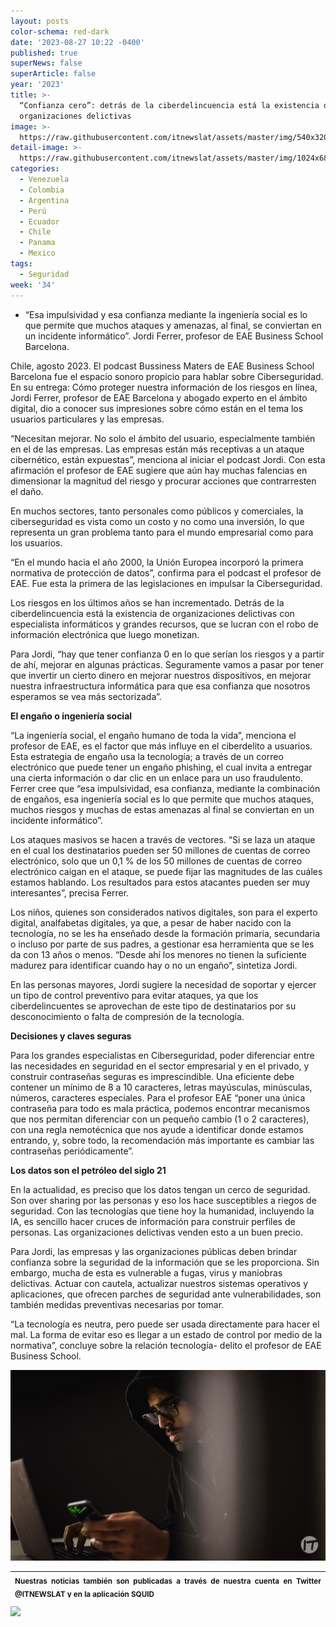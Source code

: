 ```yaml
---
layout: posts
color-schema: red-dark
date: '2023-08-27 10:22 -0400'
published: true
superNews: false
superArticle: false
year: '2023'
title: >-
  “Confianza cero”: detrás de la ciberdelincuencia está la existencia de
  organizaciones delictivas
image: >-
  https://raw.githubusercontent.com/itnewslat/assets/master/img/540x320/hacker-con-cel-p.jpg
detail-image: >-
  https://raw.githubusercontent.com/itnewslat/assets/master/img/1024x680/hacker-con-cel-g.jpg
categories:
  - Venezuela
  - Colombia
  - Argentina
  - Perú
  - Ecuador
  - Chile
  - Panama
  - Mexico
tags:
  - Seguridad
week: '34'
---
```

- “Esa impulsividad y esa confianza mediante la ingeniería social es lo que permite que muchos ataques y amenazas, al final, se conviertan en un incidente informático”. Jordi Ferrer, profesor de EAE Business School Barcelona.   

Chile, agosto 2023. El podcast Bussiness Maters de EAE Business School Barcelona fue el espacio sonoro propicio para hablar sobre Ciberseguridad.  En su entrega: Cómo proteger nuestra información de los riesgos en línea, Jordi Ferrer, profesor de EAE Barcelona y abogado experto en el ámbito digital, dio a conocer sus impresiones sobre cómo están en el tema los usuarios particulares y las empresas.   

“Necesitan mejorar. No solo el ámbito del usuario, especialmente también en el de las empresas. Las empresas están más receptivas a un ataque cibernético, están expuestas”, menciona al iniciar el podcast Jordi. Con esta afirmación el profesor de EAE sugiere que aún hay muchas falencias en dimensionar la magnitud del riesgo y procurar acciones que contrarresten el daño.

En muchos sectores, tanto personales como públicos y comerciales, la ciberseguridad es vista como un costo y no como una inversión, lo que representa un gran problema tanto para el mundo empresarial como para los usuarios. 

 “En el mundo hacia el año 2000, la Unión Europea incorporó la primera normativa de protección de datos”, confirma para el podcast el profesor de EAE. Fue esta la primera de las legislaciones en impulsar la Ciberseguridad. 

Los riesgos en los últimos años se han incrementado. Detrás de la ciberdelincuencia está la existencia de organizaciones delictivas con especialista informáticos y grandes recursos, que se lucran con el robo de información electrónica que luego monetizan. 

Para Jordi, “hay que tener confianza 0 en lo que serían los riesgos y a partir de ahí, mejorar en algunas prácticas. Seguramente vamos a pasar por tener que invertir un cierto dinero en mejorar nuestros dispositivos, en mejorar nuestra infraestructura informática para que esa confianza que nosotros esperamos se vea más sectorizada”. 

**El engaño o ingeniería social**

“La ingeniería social, el engaño humano de toda la vida”, menciona el profesor de EAE, es el factor que más influye en el ciberdelito a usuarios. Esta estrategia de engaño usa la tecnología; a través de un correo electrónico que puede tener un engaño phishing, el cual invita a entregar una cierta información o dar clic en un enlace para un uso fraudulento. Ferrer cree que “esa impulsividad, esa confianza, mediante la combinación de engaños, esa ingeniería social es lo que permite que muchos ataques, muchos riesgos y muchas de estas amenazas al final se conviertan en un incidente informático”. 

Los ataques masivos se hacen a través de vectores. “Si se laza un ataque en el cual los destinatarios pueden ser 50 millones de cuentas de correo electrónico, solo que un 0,1 % de los 50 millones de cuentas de correo electrónico caigan en el ataque, se puede fijar las magnitudes de las cuáles estamos hablando. Los resultados para estos atacantes pueden ser muy interesantes”, precisa Ferrer.       

Los niños, quienes son considerados nativos digitales, son para el experto digital, analfabetas digitales, ya que, a pesar de haber nacido con la tecnología, no se les ha enseñado desde la formación primaria, secundaria o incluso por parte de sus padres, a gestionar esa herramienta que se les da con 13 años o menos. “Desde ahí los menores no tienen la suficiente madurez para identificar cuando hay o no un engaño”, sintetiza Jordi. 

En las personas mayores, Jordi sugiere la necesidad de soportar y ejercer un tipo de control preventivo para evitar ataques, ya que los ciberdelincuentes se aprovechan de este tipo de destinatarios por su desconocimiento o falta de compresión de la tecnología.

**Decisiones y claves seguras**

Para los grandes especialistas en Ciberseguridad, poder diferenciar entre las necesidades en seguridad en el sector empresarial y en el privado, y construir contraseñas seguras es imprescindible. Una eficiente debe contener un mínimo de 8 a 10 caracteres, letras mayúsculas, minúsculas, números, caracteres especiales. Para el profesor EAE “poner una única contraseña para todo es mala práctica, podemos encontrar mecanismos que nos permitan diferenciar con un pequeño cambio (1 o 2 caracteres), con una regla nemotécnica que nos ayude a identificar donde estamos entrando, y, sobre todo, la recomendación más importante es cambiar las contraseñas periódicamente”.      

**Los datos son el petróleo del siglo 21**

En la actualidad, es preciso que los datos tengan un cerco de seguridad. Son over sharing por las personas y eso los hace susceptibles a riegos de seguridad. Con las tecnologías que tiene hoy la humanidad, incluyendo la IA, es sencillo hacer cruces de información para construir perfiles de personas. Las organizaciones delictivas venden esto a un buen precio. 

Para Jordi, las empresas y las organizaciones públicas deben brindar confianza sobre la seguridad de la información que se les proporciona. Sin embargo, mucha de esta es vulnerable a fugas, virus y maniobras delictivas. Actuar con cautela, actualizar nuestros sistemas operativos y aplicaciones, que ofrecen parches de seguridad ante vulnerabilidades, son también medidas preventivas necesarias por tomar.

“La tecnología es neutra, pero puede ser usada directamente para hacer el mal.  La forma de evitar eso es llegar a un estado de control por medio de la normativa”, concluye sobre la relación tecnología- delito el profesor de EAE Business School. 

![](https://raw.githubusercontent.com/itnewslat/assets/master/img/540x320/hacker-con-cel-p.jpg)

<table style="height: 42px;" width="569">
<tbody>
<tr>
<td style="text-align: justify;"><sub><strong>Nuestras noticias también son publicadas a través de nuestra cuenta en Twitter <a href="https://twitter.com/itnewslat?lang=es">@ITNEWSLAT</a> y en la aplicación <a href="https://squidapp.co/en/">SQUID</a></strong></sub></td>
</tr>
</tbody>
</table>

<img src="https://tracker.metricool.com/c3po.jpg?hash=56f88a41e39ab42c063cc51676587a04"/>